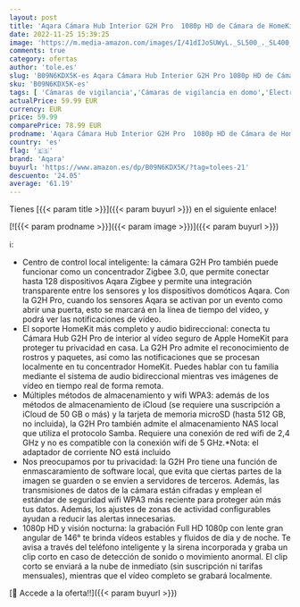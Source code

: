 ```yaml
---
layout: post
title: 'Aqara Cámara Hub Interior G2H Pro  1080p HD de Cámara de HomeKit  Visión Nocturna  Audio Bidireccional  Zigbee Hub  Cámara Enchufable Compatible con Alexa  HomeKit  Google Assistant e IFTTT'
date: 2022-11-25 15:39:25
image: 'https://m.media-amazon.com/images/I/41dIJoSUWyL._SL500_._SL400_.jpg'
comments: true
category: ofertas
author: 'tole.es'
slug: 'B09N6KDX5K-es Aqara Cámara Hub Interior G2H Pro 1080p HD de Cámara de...'
sku: 'B09N6KDX5K-es'
tags: [ 'Cámaras de vigilancia','Cámaras de vigilancia en domo','Electrónica','Fotografía y videocámaras','alexa','aqara','ifttt','🇪🇸', ]
actualPrice: 59.99 EUR
currency: EUR
price: 59.99
comparePrice: 78.99 EUR
prodname: 'Aqara Cámara Hub Interior G2H Pro  1080p HD de Cámara de HomeKit  Visión Nocturna  Audio Bidireccional  Zigbee Hub  Cámara Enchufable Compatible con Alexa  HomeKit  Google Assistant e IFTTT'
country: 'es'
flag: '🇪🇸'
brand: 'Aqara'
buyurl: 'https://www.amazon.es/dp/B09N6KDX5K/?tag=tolees-21'
descuento: '24.05'
average: '61.19'
---
```


Tienes [{{< param title >}}]({{< param buyurl >}}) en el siguiente enlace!

[![{{< param prodname >}}]({{< param image >}})]({{< param buyurl >}})

ℹ️:

- Centro de control local inteligente: la cámara G2H Pro también puede funcionar como un concentrador Zigbee 3.0, que permite conectar hasta 128 dispositivos Aqara Zigbee y permite una integración transparente entre los sensores y los dispositivos domóticos Aqara. Con la G2H Pro, cuando los sensores Aqara se activan por un evento como abrir una puerta, esto se marcará en la línea de tiempo del vídeo, y podrá ver las notificaciones de vídeo.
- El soporte HomeKit más completo y audio bidireccional: conecta tu Cámara Hub G2H Pro de interior al vídeo seguro de Apple HomeKit para proteger tu privacidad en casa. La G2H Pro admite el reconocimiento de rostros y paquetes, así como las notificaciones que se procesan localmente en tu concentrador HomeKit. Puedes hablar con tu familia mediante el sistema de audio bidireccional mientras ves imágenes de vídeo en tiempo real de forma remota.
- Múltiples métodos de almacenamiento y wifi WPA3: además de los métodos de almacenamiento de iCloud (se requiere una suscripción a iCloud de 50 GB o más) y la tarjeta de memoria microSD (hasta 512 GB, no incluida), la G2H Pro también admite el almacenamiento NAS local que utiliza el protocolo Samba. Requiere una conexión de red wifi de 2,4 GHz y no es compatible con la conexión wifi de 5 GHz.*Nota: el adaptador de corriente NO está incluido
- Nos preocupamos por tu privacidad: la G2H Pro tiene una función de enmascaramiento de software local, que evita que ciertas partes de la imagen se guarden o se envíen a servidores de terceros. Además, las transmisiones de datos de la cámara están cifradas y emplean el estándar de seguridad wifi WPA3 más reciente para proteger aún más tus datos. Además, los ajustes de zonas de actividad configurables ayudan a reducir las alertas innecesarias.
- 1080p HD y visión nocturna: la grabación Full HD 1080p con lente gran angular de 146° te brinda vídeos estables y fluidos de día y de noche. Te avisa a través del teléfono inteligente y la sirena incorporada y graba un clip corto en caso de detección de sonido o movimiento anormal. El clip corto se enviará a la nube de inmediato (sin suscripción ni tarifas mensuales), mientras que el vídeo completo se grabará localmente.

[🛒 Accede a la oferta!!]({{< param buyurl >}})
